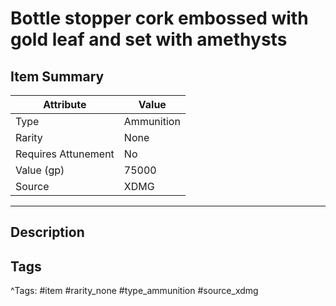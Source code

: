 # Bottle stopper cork embossed with gold leaf and set with amethysts

## Item Summary

| Attribute            | Value                        |
|----------------------|------------------------------|
| Type                 | Ammunition |
| Rarity               | None             |
| Requires Attunement  | No                |
| Value (gp)           | 75000    |
| Source               | XDMG |

---

## Description



## Tags

^Tags: #item #rarity_none #type_ammunition #source_xdmg